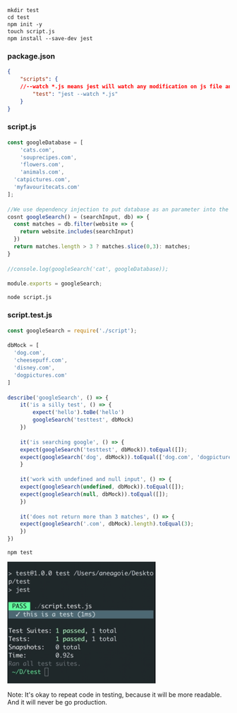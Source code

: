 ```shell
mkdir test
cd test
npm init -y
touch script.js
npm install --save-dev jest
```

### package.json

```json
{
	"scripts": {
    //--watch *.js means jest will watch any modification on js file and constantly running test
		"test": "jest --watch *.js"
	}
}
```

### script.js

```javascript
const googleDatabase = [
	'cats.com',
	'souprecipes.com',
	'flowers.com',
	'animals.com',
  'catpictures.com',
  'myfavouritecats.com'
];

//We use dependency injection to put database as an parameter into the function.
cosnt googleSearch() = (searchInput, db) => {
  const matches = db.filter(website => {
    return website.includes(searchInput)
  })
  return matches.length > 3 ? matches.slice(0,3): matches;
}

//console.log(googleSearch('cat', googleDatabase));

module.exports = googleSearch;
```

```shell
node script.js
```

### script.test.js

```js
const googleSearch = require('./script');

dbMock = [
  'dog.com',
  'cheesepuff.com',
  'disney.com',
  'dogpictures.com'
]

describe('googleSearch', () => {
	it('is a silly test', () => {
 	 	expect('hello').toBe('hello')
		googleSearch('testtest', dbMock)
	})

	it('is searching google', () => {
  	expect(googleSearch('testtest', dbMock)).toEqual([]);
  	expect(googleSearch('dog', dbMock)).toEqual(['dog.com', 'dogpictures.com']);
	}
   
	it('work with undefined and null input', () => {
  	expect(googleSearch(undefined, dbMock)).toEqual([]);
  	expect(googleSearch(null, dbMock)).toEqual([]);
	})

	it('does not return more than 3 matches', () => {
  	expect(googleSearch('.com', dbMock).length).toEqual(3);
	})  
})

```

```shell
npm test
```

<img src="Jest.assets/Screen Shot 2021-07-02 at 1.48.37 PM.png" alt="Screen Shot 2021-07-02 at 1.48.37 PM" style="zoom:50%;" />

Note: It's okay to repeat code in testing, because it will be more readable. And it will never be go production.

